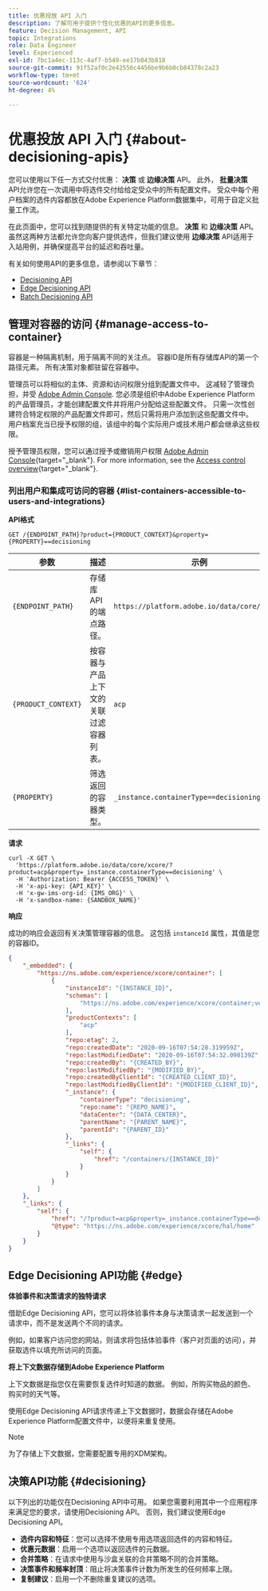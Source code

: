 ```yaml
---
title: 优惠投放 API 入门
description: 了解可用于提供个性化优惠的API的更多信息。
feature: Decision Management, API
topic: Integrations
role: Data Engineer
level: Experienced
exl-id: 7bc1a4ec-113c-4af7-b549-ee17b843b818
source-git-commit: 91f52af0c2e42556c4456be9b6b0cb84378c2a23
workflow-type: tm+mt
source-wordcount: '624'
ht-degree: 4%

---
```


# 优惠投放 API 入门 {#about-decisioning-apis}

您可以使用以下任一方式交付优惠： **决策** 或 **边缘决策** API。 此外， **批量决策** API允许您在一次调用中将选件交付给给定受众中的所有配置文件。 受众中每个用户档案的选件内容都放在Adobe Experience Platform数据集中，可用于自定义批量工作流。

在此页面中，您可以找到随提供的有关特定功能的信息。 **决策** 和 **边缘决策** API。 虽然这两种方法都允许您向客户提供选件，但我们建议使用 **边缘决策** API适用于入站用例，并确保提高平台的延迟和吞吐量。

有关如何使用API的更多信息，请参阅以下章节：
* [Decisioning API](decisioning-api.md)
* [Edge Decisioning API](edge-decisioning-api.md)
* [Batch Decisioning API](batch-decisioning-api.md)

## 管理对容器的访问 {#manage-access-to-container}

容器是一种隔离机制，用于隔离不同的关注点。 容器ID是所有存储库API的第一个路径元素。 所有决策对象都驻留在容器中。

管理员可以将相似的主体、资源和访问权限分组到配置文件中。 这减轻了管理负担，并受 [Adobe Admin Console](https://adminconsole.adobe.com/). 您必须是组织中Adobe Experience Platform的产品管理员，才能创建配置文件并将用户分配给这些配置文件。 只需一次性创建符合特定权限的产品配置文件即可，然后只需将用户添加到这些配置文件中。 用户档案充当已授予权限的组，该组中的每个实际用户或技术用户都会继承这些权限。

授予管理员权限，您可以通过授予或撤销用户权限 [Adobe Admin Console](https://adminconsole.adobe.com/){target="_blank"}. For more information, see the [Access control overview](https://experienceleague.adobe.com/docs/experience-platform/access-control/home.html?lang=zh-Hans){target="_blank"}.

### 列出用户和集成可访问的容器 {#list-containers-accessible-to-users-and-integrations}

**API格式**

```http
GET /{ENDPOINT_PATH}?product={PRODUCT_CONTEXT}&property={PROPERTY}==decisioning
```

| 参数 | 描述 | 示例 |
| --------- | ----------- | ------- |
| `{ENDPOINT_PATH}` | 存储库API的端点路径。 | `https://platform.adobe.io/data/core/xcore/` |
| `{PRODUCT_CONTEXT}` | 按容器与产品上下文的关联过滤容器列表。 | `acp` |
| `{PROPERTY}` | 筛选返回的容器类型。 | `_instance.containerType==decisioning` |

**请求**

```shell
curl -X GET \
  'https://platform.adobe.io/data/core/xcore/?product=acp&property=_instance.containerType==decisioning' \
  -H 'Authorization: Bearer {ACCESS_TOKEN}' \
  -H 'x-api-key: {API_KEY}' \
  -H 'x-gw-ims-org-id: {IMS_ORG}' \
  -H 'x-sandbox-name: {SANDBOX_NAME}'
```

**响应**

成功的响应会返回有关决策管理容器的信息。 这包括 `instanceId` 属性，其值是您的容器ID。

```json
{
    "_embedded": {
        "https://ns.adobe.com/experience/xcore/container": [
            {
                "instanceId": "{INSTANCE_ID}",
                "schemas": [
                    "https://ns.adobe.com/experience/xcore/container;version=0.5"
                ],
                "productContexts": [
                    "acp"
                ],
                "repo:etag": 2,
                "repo:createdDate": "2020-09-16T07:54:28.319959Z",
                "repo:lastModifiedDate": "2020-09-16T07:54:32.098139Z",
                "repo:createdBy": "{CREATED_BY}",
                "repo:lastModifiedBy": "{MODIFIED_BY}",
                "repo:createdByClientId": "{CREATED_CLIENT_ID}",
                "repo:lastModifiedByClientId": "{MODIFIED_CLIENT_ID}",
                "_instance": {
                    "containerType": "decisioning",
                    "repo:name": "{REPO_NAME}",
                    "dataCenter": "{DATA_CENTER}",
                    "parentName": "{PARENT_NAME}",
                    "parentId": "{PARENT_ID}"
                },
                "_links": {
                    "self": {
                        "href": "/containers/{INSTANCE_ID}"
                    }
                }
            }
        ]
    },
    "_links": {
        "self": {
            "href": "/?product=acp&property=_instance.containerType==decisioning",
            "@type": "https://ns.adobe.com/experience/xcore/hal/home"
        }
    }
}
```

## Edge Decisioning API功能 {#edge}

**体验事件和决策请求的独特请求**

借助Edge Decisioning API，您可以将体验事件本身与决策请求一起发送到一个请求中，而不是发送两个不同的请求。

例如，如果客户访问您的网站，则请求将包括体验事件（客户对页面的访问），并获取选件以填充所访问的页面。

**将上下文数据存储到Adobe Experience Platform**

上下文数据是指您仅在需要恢复选件时知道的数据。 例如，所购买物品的颜色、购买时的天气等。

使用Edge Decisioning API请求传递上下文数据时，数据会存储在Adobe Experience Platform配置文件中，以便将来重复使用。

>[!NOTE]
>
>为了存储上下文数据，您需要配置专用的XDM架构。

## 决策API功能 {#decisioning}

以下列出的功能仅在Decisioning API中可用。 如果您需要利用其中一个应用程序来满足您的要求，请使用Decisioning API。 否则，我们建议使用Edge Decisioning API。

* **选件内容和特征**：您可以选择不使用专用选项返回选件的内容和特征。
* **优惠元数据**：启用一个选项以返回选件的元数据。
* **合并策略**：在请求中使用与沙盒关联的合并策略不同的合并策略。
* **决策事件和频率封顶**：阻止将决策事件计数为所发生的任何频率上限。
* **复制建议**：启用一个不删除重复建议的选项。

